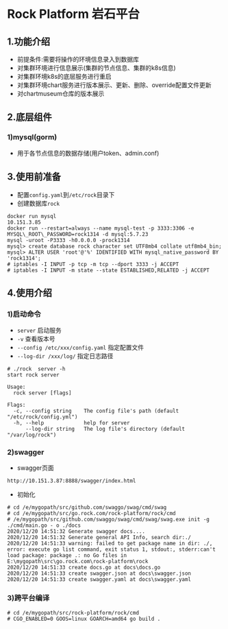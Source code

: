 # Rock Platform 岩石平台
## 1.功能介绍
+ 前提条件:需要将操作的环境信息录入到数据库
+ 对集群环境进行信息展示(集群的节点信息、集群的k8s信息)
+ 对集群环境k8s的底层服务进行重启
+ 对集群环境chart服务进行版本展示、更新、删除、override配置文件更新
+ 对chartmuseum仓库的版本展示

## 2.底层组件
### 1)mysql(gorm)
+ 用于各节点信息的数据存储(用户token、admin.conf)

## 3.使用前准备
+ 配置`config.yaml`到`/etc/rock`目录下
+ 创建数据库`rock`
```
docker run mysql
10.151.3.85
docker run --restart=always --name mysql-test -p 3333:3306 -e MYSQL\_ROOT\_PASSWORD=rock1314 -d mysql:5.7.23
mysql -uroot -P3333 -h0.0.0.0 -prock1314
mysql> create database rock character set UTF8mb4 collate utf8mb4_bin; 
mysql> ALTER USER 'root'@'%' IDENTIFIED WITH mysql_native_password BY 'rock1314';
# iptables -I INPUT -p tcp -m tcp --dport 3333 -j ACCEPT
# iptables -I INPUT -m state --state ESTABLISHED,RELATED -j ACCEPT
```

## 4.使用介绍
### 1)启动命令
+ `server` 启动服务
+ `-v` 查看版本号
+ `--config /etc/xxx/config.yaml` 指定配置文件
+ `--log-dir /xxx/log/` 指定日志路径
```
# ./rock  server -h
start rock server

Usage:
  rock server [flags]

Flags:
  -c, --config string    The config file's path (default "/etc/rock/config.yml")
  -h, --help             help for server
      --log-dir string   The log file's directory (default "/var/log/rock")
```

### 2)swagger
+ swagger页面
```
http://10.151.3.87:8888/swagger/index.html
```
+ 初始化
```
# cd /e/mygopath/src/github.com/swaggo/swag/cmd/swag
# cd /e/mygopath/src/go.rock.com/rock-platform/rock/cmd
# /e/mygopath/src/github.com/swaggo/swag/cmd/swag/swag.exe init -g ./cmd/main.go - o ./docs
2020/12/20 14:51:32 Generate swagger docs....
2020/12/20 14:51:32 Generate general API Info, search dir:./
2020/12/20 14:51:33 warning: failed to get package name in dir: ./, error: execute go list command, exit status 1, stdout:, stderr:can't load package: package .: no Go files in E:\mygopath\src\go.rock.com\rock-platform\rock
2020/12/20 14:51:33 create docs.go at docs\docs.go
2020/12/20 14:51:33 create swagger.json at docs\swagger.json
2020/12/20 14:51:33 create swagger.yaml at docs\swagger.yaml
```

### 3)跨平台编译
```
# cd /e/mygopath/src/rock-platform/rock/cmd
# CGO_ENABLED=0 GOOS=linux GOARCH=amd64 go build .
```
